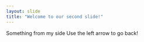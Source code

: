 ```yaml
---
layout: slide
title: "Welcome to our second slide!"
---
```

Something from my side
Use the left arrow to go back!
